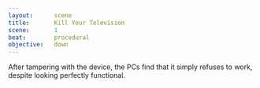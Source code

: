 ```yaml
---
layout:      scene
title:       Kill Your Television
scene:       1
beat:        procedural
objective:   down
---
```



After tampering with the device, the PCs find that it simply refuses to work,
despite looking perfectly functional.




















